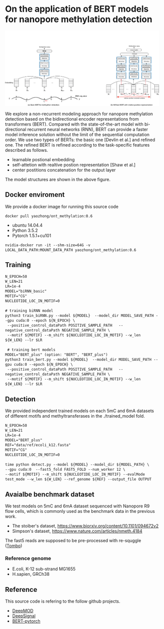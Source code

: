 # On the application of BERT models for nanopore methylation detection

![](figures/BERT_model_refined.png)

We explore a non-recurrent modeling approach for nanopore methylation detection based on the bidirectional encoder representations from transformers (BERT).
Compared with the state-of-the-art model with bi-directional recurrent neural networks (RNN), BERT can provide a faster model inference solution without the limit of
the sequential computation order.
We use two types of BERTs: the basic one [Devlin et al.] and refined one.
The refined BERT is refined according to the task-specific features described as follows.

- learnable postional embedding
- self-attetion with realtive postion representation [Shaw et al.]
- center postitions concatenation for the output layer

The model structures are shown in the above figure. 

## Docker enviroment
We provide a docker image for running this source code
```
docker pull yaozhong/ont_methylation:0.6
```
* ubuntu 14.04.4
* Python 3.5.2
* Pytorch 1.5.1+cu101
```
nvidia-docker run -it --shm-size=64G -v LOCAL_DATA_PATH:MOUNT_DATA_PATH yaozhong/ont_methylation:0.6
```

## Training
```
N_EPOCH=50
W_LEN=21
LR=1e-4
MODEL="biRNN_basic"
MOTIF="CG"
NUCLEOTIDE_LOC_IN_MOTIF=0

# training biRNN model
python3 train_biRNN.py --model ${MODEL}  --model_dir MODEL_SAVE_PATH --gpu cuda:0 --epoch ${N_EPOCH} \
 --positive_control_dataPath POSITIVE_SAMPLE_PATH   --negative_control_dataPath NEGATIVE_SAMPLE_PATH \
 --motif ${MOTIF} --m_shift ${NUCLEOTIDE_LOC_IN_MOTIF} --w_len ${W_LEN} --lr $LR 

 # training bert models
MODEL="BERT_plus" (option: "BERT", "BERT_plus")
python3 train_bert.py --model ${MODEL}  --model_dir MODEL_SAVE_PATH --gpu cuda:0 --epoch ${N_EPOCH} \
 --positive_control_dataPath POSITIVE_SAMPLE_PATH   --negative_control_dataPath NEGATIVE_SAMPLE_PATH \
 --motif ${MOTIF} --m_shift ${NUCLEOTIDE_LOC_IN_MOTIF} --w_len ${W_LEN} --lr $LR 
```

## Detection

We provided independent trained models on each 5mC and 6mA datasets of different motifs and methyltransferases in the ./trained_model fold.

```
N_EPOCH=50
W_LEN=21
LR=1e-4
MODEL="BERT_plus" 
REF="data/ref/ecoli_k12.fasta"
MOTIF="CG"
NUCLEOTIDE_LOC_IN_MOTIF=0

time python detect.py --model ${MODEL} --model_dir ${MODEL_PATH} \
--gpu cuda:0  --fast5_fold FAST5_FOLD --num_worker 12 \
--motif ${MOTIF} --m_shift ${NUCLEOTIDE_LOC_IN_MOTIF} --evalMode test_mode --w_len ${W_LEN} --ref_genome ${REF} --output_file OUTPUT
```

## Avaialbe benchmark dataset

We test models on 5mC and 6mA dataset sequenced with Nanopore R9 flow cells, 
which is commonly used as the benchmark data in the previous work.

- The stoiber's dataset, https://www.biorxiv.org/content/10.1101/094672v2
- Simpson's dataset, https://www.nature.com/articles/nmeth.4184

The fast5 reads are supposed to be pre-processed with re-squggle ([Tombo](https://github.com/nanoporetech/tombo)) 

### Reference genome
- E.coli, K-12 sub-strand MG1655
- H.sapien, GRCh38


## Reference
This source code is refering to the follow github projects. 
- [DeepMOD](https://github.com/WGLab/DeepMod)
- [DeepSignal](https://github.com/bioinfomaticsCSU/deepsignal)
- [BERT-pytorch](https://github.com/codertimo/BERT-pytorch)



